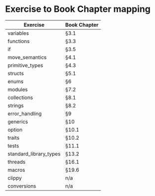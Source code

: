 # Exercise to Book Chapter mapping

| Exercise               | Book Chapter |
|------------------------|--------------|
| variables              | §3.1          |070
| functions              | §3.3          |
| if                     | §3.5          |
| move_semantics         | §4.1          |
| primitive_types        | §4.3          |
| structs                | §5.1          |
| enums                  | §6            |
| modules                | §7.2          |
| collections            | §8.1          |
| strings                | §8.2          |0706
| error_handling         | §9            |0707
| generics               | §10           |0708
| option                 | §10.1         |0708
| traits                 | §10.2         |0708
| tests                  | §11.1         |0708
| standard_library_types | §13.2         |0709+0710+0711
| threads                | §16.1         |0710
| macros                 | §19.6         |0711
| clippy                 | n/a           |0711
| conversions            | n/a           |0711
